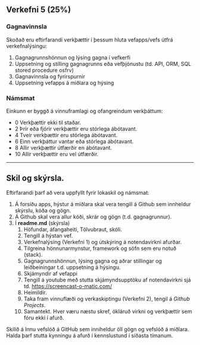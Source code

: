 ## Verkefni 5 (25%)

### Gagnavinnsla

Skoðað eru eftirfarandi verkþættir í þessum hluta vefapps/vefs útfrá verkefnalýsingu:

1. Gagnagrunnshönnun og lýsing gagna í vefkerfi 
1. Uppsetning og stilling gagnagrunns eða vefþjónustu (td. API, ORM, SQL stored procedure osfrv) 
1. Gagnavinnsla og fyrirspurnir 
1. Uppsetning vefapps á miðlara og hýsing 


### Námsmat

Einkunn er byggð á vinnuframlagi og ofangreindum verkþáttum:

- 0	 Verkþættir ekki til staðar.
- 2  Þrír eða fjórir verkþættir eru stórlega ábótavant.
- 4	 Tveir verkþættir eru stórlega ábótavant.
- 6	 Einn verkþáttur vantar eða stórlega ábótavant.
- 8	 Allir verkþættir útfærðir en ábótavant.
- 10 Allir verkþættir eru vel útfærðir. 

---

## Skil og skýrsla.

Eftirfarandi þarf að vera uppfyllt fyrir lokaskil og námsmat:

1.	Á forsíðu apps, hýstur á miðlara skal vera tengill á Github sem innheldur skýrslu, kóða og gögn.
2.	Á Github skal vera allur kóði, skrár og gögn (t.d. gagnagrunnur). 
4.	Í **readme.md** (skýrsla)
    1.	Höfundar, áfangaheiti, Tölvubraut, skóli.
    1.  Tengill á hýstan vef.
    1.	Verkefnalýsing (Verkefni 1) og útskýring á notendavirkni afurðar.
    1.	Tilgreina hönnunarmynstur, framework og söfn sem eru notuð (stack). 
    1.	Gagnagrunnshönnun, lýsing gagna og aðrar stillingar og leiðbeiningar t.d. uppsetning á hýsingu. 
    1.	Skjámyndir af vefappi
    1.	Tengill á youtube með stutta skjámyndsupptöku af notendavirkni sjá td. https://screencast-o-matic.com/ 
    1.	Heimildir.
    1.	Taka fram vinnuflæði og verkaskiptingu (Verkefni 2), tengil á _Github Projects_.  <!-- skjámynd af Network graph (_Insights -> Network_) -->
    1.	Samantekt. Hver væru næstu skref, ókláruð virkni og verkþættir sem fóru ekki í afurð.
   

Skilið á Innu vefslóð á GitHub sem inniheldur öll gögn og vefslóð á miðlara. <br>
Halda þarf stutta kynningu á afurð í kennslustund í síðasta tímanum.

